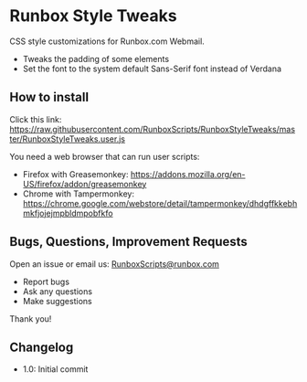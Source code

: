 Runbox Style Tweaks
=================

CSS style customizations for Runbox.com Webmail.

* Tweaks the padding of some elements
* Set the font to the system default Sans-Serif font instead of Verdana

## How to install

Click this link: https://raw.githubusercontent.com/RunboxScripts/RunboxStyleTweaks/master/RunboxStyleTweaks.user.js

You need a web browser that can run user scripts:
* Firefox with Greasemonkey: https://addons.mozilla.org/en-US/firefox/addon/greasemonkey
* Chrome with Tampermonkey: https://chrome.google.com/webstore/detail/tampermonkey/dhdgffkkebhmkfjojejmpbldmpobfkfo

## Bugs, Questions, Improvement Requests

Open an issue or email us: RunboxScripts@runbox.com

* Report bugs
* Ask any questions
* Make suggestions

Thank you!

## Changelog

* 1.0: Initial commit
